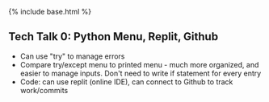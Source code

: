 {% include base.html %}

## Tech Talk 0: Python Menu, Replit, Github

- Can use "try" to manage errors
- Compare try/except menu to printed menu - much more organized, and easier to manage inputs. Don't need to write if statement for every entry
- Code: can use replit (online IDE), can connect to Github to track work/commits
